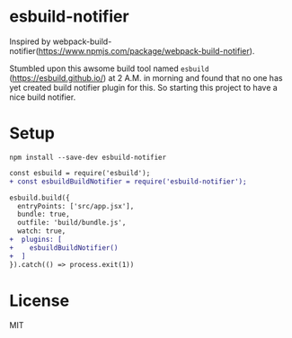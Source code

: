 # esbuild-notifier

Inspired by webpack-build-notifier(https://www.npmjs.com/package/webpack-build-notifier).

Stumbled upon this awsome build tool named `esbuild` (https://esbuild.github.io/) at 2 A.M. in morning and found that no one has yet created build notifier plugin for this. So starting this project to have a nice build notifier.

# Setup

```
npm install --save-dev esbuild-notifier
```

```diff
const esbuild = require('esbuild');
+ const esbuildBuildNotifier = require('esbuild-notifier');

esbuild.build({
  entryPoints: ['src/app.jsx'],
  bundle: true,
  outfile: 'build/bundle.js',
  watch: true,
+  plugins: [
+    esbuildBuildNotifier()
+  ]
}).catch(() => process.exit(1))

```

# License
MIT